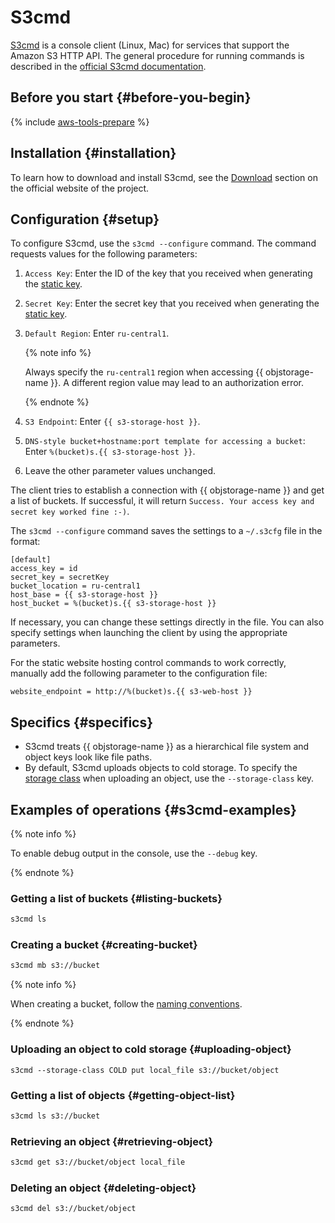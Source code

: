 # S3cmd

[S3cmd](https://s3tools.org/s3cmd) is a console client (Linux, Mac) for services that support the Amazon S3 HTTP API. The general procedure for running commands is described in the [official S3cmd documentation](https://s3tools.org/usage).

## Before you start {#before-you-begin}

{% include [aws-tools-prepare](../../_includes/aws-tools/aws-tools-prepare.md) %}

## Installation {#installation}

To learn how to download and install S3cmd, see the [Download](https://s3tools.org/download) section on the official website of the project.

## Configuration {#setup}

To configure S3cmd, use the `s3cmd --configure` command. The command requests values for the following parameters:

1. `Access Key`: Enter the ID of the key that you received when generating the [static key](../../iam/concepts/authorization/access-key.md).

1. `Secret Key`: Enter the secret key that you received when generating the [static key](../../iam/concepts/authorization/access-key.md).

1. `Default Region`: Enter `ru-central1`.

   {% note info %}

   Always specify the `ru-central1` region when accessing {{ objstorage-name }}. A different region value may lead to an authorization error.

   {% endnote %}

1. `S3 Endpoint`: Enter `{{ s3-storage-host }}`.

1. `DNS-style bucket+hostname:port template for accessing a bucket`: Enter `%(bucket)s.{{ s3-storage-host }}`.

1. Leave the other parameter values unchanged.

The client tries to establish a connection with {{ objstorage-name }} and get a list of buckets. If successful, it will return `Success. Your access key and secret key worked fine :-)`.

The `s3cmd --configure` command saves the settings to a `~/.s3cfg` file in the format:

```
[default]
access_key = id
secret_key = secretKey
bucket_location = ru-central1
host_base = {{ s3-storage-host }}
host_bucket = %(bucket)s.{{ s3-storage-host }}
```

If necessary, you can change these settings directly in the file. You can also specify settings when launching the client by using the appropriate parameters.

For the static website hosting control commands to work correctly, manually add the following parameter to the configuration file:

```
website_endpoint = http://%(bucket)s.{{ s3-web-host }}
```

## Specifics {#specifics}

- S3cmd treats {{ objstorage-name }} as a hierarchical file system and object keys look like file paths.
- By default, S3cmd uploads objects to cold storage. To specify the [storage class](../concepts/storage-class.md) when uploading an object, use the `--storage-class` key.

## Examples of operations {#s3cmd-examples}

{% note info %}

To enable debug output in the console, use the `--debug` key.

{% endnote %}

### Getting a list of buckets {#listing-buckets}

```bash
s3cmd ls
```

### Creating a bucket {#creating-bucket}

```bash
s3cmd mb s3://bucket
```

{% note info %}

When creating a bucket, follow the [naming conventions](../concepts/bucket.md#naming).

{% endnote %}

### Uploading an object to cold storage {#uploading-object}

```
s3cmd --storage-class COLD put local_file s3://bucket/object
```

### Getting a list of objects {#getting-object-list}

```bash
s3cmd ls s3://bucket
```

### Retrieving an object {#retrieving-object}

```bash
s3cmd get s3://bucket/object local_file
```

### Deleting an object {#deleting-object}

```bash
s3cmd del s3://bucket/object
```

